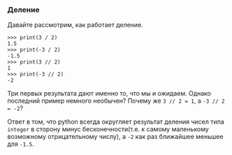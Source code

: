 ### Деление

Давайте рассмотрим, как работает деление.
```
>>> print(3 / 2)
1.5
>>> print(-3 / 2)
-1.5
>>> print(3 // 2)
1
>>> print(-3 // 2)
-2
```
Три первых результата дают именно то, что мы и ожидаем.
Однако последний пример немного необычен? 
Почему же ```3 // 2 = 1```, а ```-3 // 2 = -2```?

Ответ в том, что python всегда округляет результат деления чисел
типа ```integer``` в сторону минус бесконечности(т.е. к самому
маленькому возможному отрицательному числу), 
а ```-2``` как раз ближайшее меньшее для ```-1.5```.
